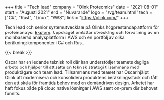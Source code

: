 +++
title = "Tech lead"
company = "Olink Proteomics"
date = "2021-08-01"
start = "Augusti 2021"
end = "Nuvarande"
logo = "svg/team.html"
tech = ["C#", "Rust", "Linux", "AWS"]
link = "https://olink.com/"
+++

Tech lead och senior systemutvecklare på Olinks högprestandaplattform för proteinanalys: [Explore](https://olink.com/products-services/exploreht/). Uppdraget omfattar utveckling och förvaltning av en molnbaserad analysplattform i AWS och en portfölj av olika beräkningskomponenter i C# och Rust.

{{< break >}}

Oscar har en ledande teknisk roll där han understödjer teamets dagliga arbete och hjälper till att sätta en teknisk strategi tillsammans med produktägare och team lead. Tillsammans med teamet har Oscar hjälpt Olink att modernisera och konsolidera produktens beräkningsstack och fått den att skala för framtida behov med en domändriven design. Arbetet har haft fokus både på cloud native lösningar i AWS samt on-prem där behovet funnits.
